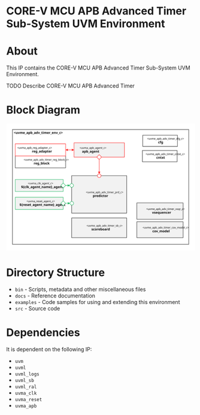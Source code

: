 # CORE-V MCU APB Advanced Timer Sub-System UVM Environment


# About
This IP contains the CORE-V MCU APB Advanced Timer Sub-System UVM Environment.

TODO Describe CORE-V MCU APB Advanced Timer


# Block Diagram
![alt text](./docs/env_block_diagram.svg "CORE-V MCU APB Advanced Timer Sub-System UVM Environment Block Diagram")

# Directory Structure
* `bin` - Scripts, metadata and other miscellaneous files
* `docs` - Reference documentation
* `examples` - Code samples for using and extending this environment
* `src` - Source code


# Dependencies
It is dependent on the following IP:

* `uvm`
* `uvml`
* `uvml_logs`
* `uvml_sb`
* `uvml_ral`
* `uvma_clk`
* `uvma_reset`
* `uvma_apb`
